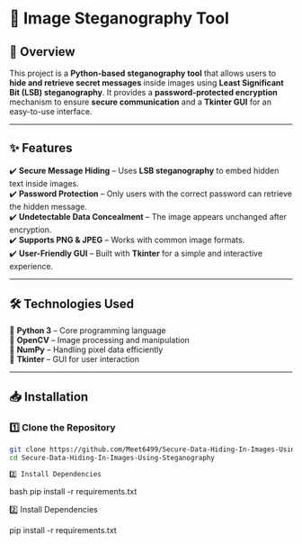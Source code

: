 # 🔐 Image Steganography Tool  

## 📌 Overview  
This project is a **Python-based steganography tool** that allows users to **hide and retrieve secret messages** inside images using **Least Significant Bit (LSB) steganography**. It provides a **password-protected encryption** mechanism to ensure **secure communication** and a **Tkinter GUI** for an easy-to-use interface.  

---

## ✨ Features  
✔️ **Secure Message Hiding** – Uses **LSB steganography** to embed hidden text inside images.  
✔️ **Password Protection** – Only users with the correct password can retrieve the hidden message.  
✔️ **Undetectable Data Concealment** – The image appears unchanged after encryption.  
✔️ **Supports PNG & JPEG** – Works with common image formats.  
✔️ **User-Friendly GUI** – Built with **Tkinter** for a simple and interactive experience.  

---

## 🛠️ Technologies Used  
🔹 **Python 3** – Core programming language  
🔹 **OpenCV** – Image processing and manipulation  
🔹 **NumPy** – Handling pixel data efficiently  
🔹 **Tkinter** – GUI for user interaction  

---

## 📥 Installation  

### 1️⃣ Clone the Repository  
```bash
git clone https://github.com/Meet6499/Secure-Data-Hiding-In-Images-Using-Steganography
cd Secure-Data-Hiding-In-Images-Using-Steganography

2️⃣ Install Dependencies
```
bash
pip install -r requirements.txt


2️⃣ Install Dependencies

pip install -r requirements.txt
